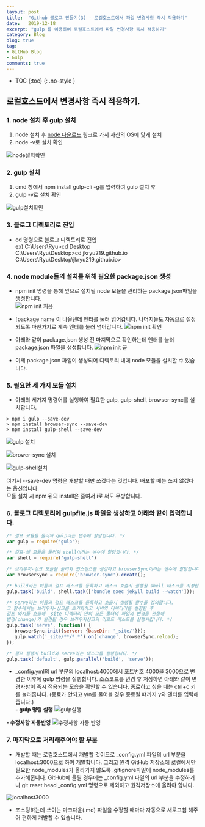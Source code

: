 ```yaml
---
layout: post
title:  "Github 블로그 만들기(3) - 로컬호스트에서 파일 변경사항 즉시 적용하기"
date:   2019-12-18
excerpt: "gulp 를 이용하여 로컬호스트에서 파일 변경사항 즉시 적용하기"
category: Blog
blog: true
tag:
- GitHub Blog
- Gulp
comments: true
---
```


* TOC
{:toc}
{: .no-style }

## 로컬호스트에서 변경사항 즉시 적용하기.
### 1. node 설치 후 gulp 설치  
1) node 설치 후
[node 다운로드](https://nodejs.org/ko/download/) 링크로 가서 자신의 OS에 맞게 설치  
2) node -v로 설치 확인 

![node설치확인](https://user-images.githubusercontent.com/51772104/71188526-79c35400-22c4-11ea-8388-5b20945420e4.PNG)
    
### 2. gulp 설치  
1) cmd 창에서 npm install gulp-cli -g를 입력하여 gulp 설치 후  
2) gulp -v로 설치 확인  

![gulp설치확인](https://user-images.githubusercontent.com/51772104/71188532-7b8d1780-22c4-11ea-9972-2d27ef6763a9.PNG)

### 3. 블로그 디렉토리로 진입
- cd 명령으로 블로그 디렉토리로 진입  
 ex) C:\Users\Ryu>cd Desktop  
 C:\Users\Ryu\Desktop>cd jkryu219.github.io  
 C:\Users\Ryu\Desktop\jkryu219.github.io>  

### 4. node module들의 설치를 위해 필요한 package.json 생성
- npm init 명령을 통해 앞으로 설치될 node 모듈을 관리하는 package.json파일을 생성합니다.  
![npm init 처음](https://user-images.githubusercontent.com/51772104/71188799-fbb37d00-22c4-11ea-938f-fd3fdcbafb83.PNG)
- [package name 이 나올텐데 엔터를 눌러 넘어갑니다.
나머지들도 자동으로 설정되도록 마찬가지로 계속 엔터를 눌러 넘어갑니다.
![npm init 확인](https://user-images.githubusercontent.com/51772104/71188910-37e6dd80-22c5-11ea-9290-a9a7ceae38b3.PNG)
- 아래와 같이 package.json 생성 전 마지막으로 확인하는데 엔터를 눌러 package.json 파일을 생성합니다.
![npm init 끝](https://user-images.githubusercontent.com/51772104/71188806-feae6d80-22c4-11ea-99da-29d8deb8baa7.PNG)

- 이제 package.json 파일이 생성되어 디렉토리 내에 node  모듈을 설치할 수 있습니다.  

### 5. 필요한 세 가지 모듈 설치
- 아래의 세가지 명령어를 실행하여 필요한 gulp, gulp-shell, browser-sync를 설치합니다.  
~~~  
> npm i gulp --save-dev  
> npm install browser-sync --save-dev  
> npm install gulp-shell --save-dev  
~~~  

![gulp 설치](https://user-images.githubusercontent.com/51772104/71188403-3ff24d80-22c4-11ea-9366-f51abc7f3ca6.PNG)

![brower-sync 설치](https://user-images.githubusercontent.com/51772104/71188427-4d0f3c80-22c4-11ea-9833-b03e4d5b6466.PNG)

![gulp-shell설치](https://user-images.githubusercontent.com/51772104/71188455-58fafe80-22c4-11ea-9ccf-596f2e53d931.PNG)

여기서 --save-dev 명령은 개발할 때만 쓰겠다는 것입니다.   배포할 때는 쓰지 않겠다는 옵션입니다.  
모듈 설치 시 npm 뒤의 install은 줄여서 i로 써도  무방합니다.  
  
### 6. 블로그 디렉토리에 gulpfile.js 파일을 생성하고 아래와 같이 입력합니다.  
~~~ javascript
/* 걸프 모듈을 둘러와 gulp라는 변수에 할당합니다. */
var gulp = require('gulp');

/* 걸프-셸 모듈을 둘러와 shell이라는 변수에 할당합니다. */
var shell = require('gulp-shell')

/* 브라우저-싱크 모듈을 둘러와 인스턴스를 생성하고 browserSync이라는 변수에 할당합니다. */
var browserSync = require('browser-sync').create();

/* build라는 이름의 걸프 태스크를 등록하고 태스크 호출시 실행될 shell 태스크를 지정합니다. */
gulp.task('build', shell.task(['bundle exec jekyll build --watch']));

/* serve라는 이름의 걸프 태스크를 등록하고 호출시 실행될 함수를 정의합니다.
그 함수에서는 브라우저-싱크를 초기화하고 서버의 디렉터리를 설정한 후
걸프 와치를 호출해 _site 디렉터리 안의 모든 폴더의 파일의 변경을 관찰해
변경(change)가 발견될 경우 브라우저싱크의 리로드 메소드를 실행시킵니다. */
gulp.task('serve', function() {
   browserSync.init({server: {baseDir: '_site/'}});
   gulp.watch('_site/**/*.*').on('change', browserSync.reload);
});

/* 걸프 실행시 build와 serve라는 태스크를 실행합니다. */
gulp.task('default', gulp.parallel('build', 'serve'));
~~~
- _config.yml의 url 부분의 localhost:4000에서 
포트번호 4000을 3000으로 변경한 이후에 gulp 명령을 실행합니다. 소스코드를 변경 후 저장하면 아래와 같이 변경사항이 즉시 적용되는 모습을 확인할 수 있습니다. 종료하고 싶을 때는 ctrl+c 키를 눌러줍니다. (종료가 안되고 y/n를 물어볼 경우 종료될 떄까지 y와 엔터를 입력해줍니다.)  
**- gulp 명령 실행**
![gulp실행](https://user-images.githubusercontent.com/51772104/71189065-901ddf80-22c5-11ea-9977-dc4d3857aa1f.PNG)

**- 수정사항 자동반영**
![수정사항 자동 반영](https://user-images.githubusercontent.com/51772104/71187913-5f3cab00-22c3-11ea-963f-c8da78a1bda6.gif)

### 7. 마지막으로 처리해주어야 할 부분
- 개발할 때는 로컬호스트에서 개발할 것이므로 _config.yml 파일의 url 부분을 localhost:3000으로 하여 개발합니다. 그리고 원격 GitHub 저장소에 로컬에서만 필요한 node_modules가 올라가지 않도록 .gitignore파일에 node_modules를 추가해줍니다.
GitHub에 올릴 경우에는 _config.yml 파일의 url 부분을 수정하거나 git reset head _config.yml 명령으로 제외하고 원격저장소에 올려야 합니다.

![localhost3000](https://user-images.githubusercontent.com/51772104/71189076-957b2a00-22c5-11ea-8557-9a2ce2b3abe8.PNG)
  
- 포스팅하는데 쓰이는 마크다운(.md) 파일을 수정할 때마다  자동으로 새로고침 해주어 편하게 개발할 수 있습니다.  